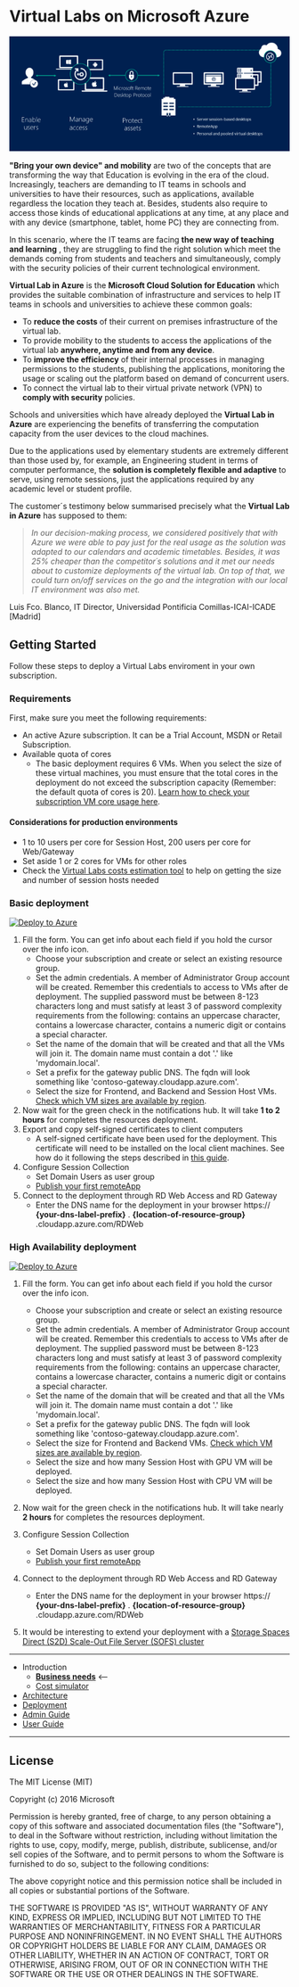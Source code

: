 # **Virtual Labs on Microsoft Azure**

![RDS](./Documentation/images/rds-overview.png)

**"Bring your own device" and mobility** are two of the concepts that are transforming the way that Education is evolving in the era of the cloud. Increasingly, teachers are demanding to IT teams in schools and universities to have their resources, such as applications, available regardless the location they teach at. Besides, students also require to access those kinds of educational applications at any time, at any place and with any device (smartphone, tablet, home PC) they are connecting from.

In this scenario, where the IT teams are facing **the new way of teaching and learning** , they are struggling to find the right solution which meet the demands coming from students and teachers and simultaneously, comply with the security policies of their current technological environment.

**Virtual Lab in Azure** is the **Microsoft Cloud Solution for Education** which provides the suitable combination of infrastructure and services to help IT teams in schools and universities to achieve these common goals:

- To **reduce the costs** of their current on premises infrastructure of the virtual lab.
- To provide mobility to the students to access the applications of the virtual lab **anywhere, anytime and from any device**.
- To **improve the efficiency** of their internal processes in managing permissions to the students, publishing the applications, monitoring the usage or scaling out the platform based on demand of concurrent users.
- To connect the virtual lab to their virtual private network (VPN) to **comply with security** policies.

Schools and universities which have already deployed the **Virtual Lab in Azure** are experiencing the benefits of transferring the computation capacity from the user devices to the cloud machines.

Due to the applications used by elementary students are extremely different than those used by, for example, an Engineering student in terms of computer performance, the **solution is completely flexible and adaptive** to serve, using remote sessions, just the applications required by any academic level or student profile.

The customer´s testimony below summarised precisely what the **Virtual Lab in Azure** has supposed to them:

> *In our decision-making process, we considered positively that with Azure we were able to pay just for the real usage as the solution was adapted to our calendars and academic timetables. Besides, it was 25% cheaper than the competitor´s solutions and it met our needs about to customize deployments of the virtual lab. On top of that, we could turn on/off services on the go and the integration with our local IT environment was also met.*

Luis Fco. Blanco, IT Director, Universidad Pontificia Comillas-ICAI-ICADE [Madrid]


## Getting Started

Follow these steps to deploy a Virtual Labs enviroment in your own subscription.

### Requirements

First, make sure you meet the following requirements:

* An active Azure subscription. It can be a Trial Account, MSDN or Retail Subscription.
* Available quota of cores
  * The basic deployment requires 6 VMs. When you select the size of these virtual machines, you must ensure that the total cores in the deployment do not exceed the subscription capacity (Remember: the default quota of cores is 20). [Learn how to check your subscription VM core usage here](https://blogs.msdn.microsoft.com/madan/2016/10/25/check-azure-resource-manager-arm-vm-core-storage-usage-using-powershell/).
  
#### Considerations for production environments

* 1 to 10 users per core for Session Host, 200 users per core for Web/Gateway
* Set aside 1 or 2 cores for VMs for other roles
* Check the [Virtual Labs costs estimation tool](Cost%20Simulator/Virtual-Lab-Cost-Simulator.md) to help on getting the size and number of session hosts needed

### Basic deployment
[![Deploy to Azure](http://azuredeploy.net/deploybutton.png)](https://portal.azure.com/#create/Microsoft.Template/uri/https%3A%2F%2Fraw.githubusercontent.com%2Fintelequia%2FVirtualLabs%2Fmaster%2FDeploy%2FArchitecture-basic%2Frds-base-azuredeploy.json)

1. Fill the form. You can get info about each field if you hold the cursor over the info icon.
   * Choose your subscription and create or select an existing resource group.
   * Set the admin credentials. A member of Administrator Group account will be created. Remember this credentials to access to VMs after de deployment. The supplied password must be between 8-123 characters long and must satisfy at least 3 of password complexity requirements from the following: contains an uppercase character, contains a lowercase character, contains a numeric digit or contains a special character.
   * Set the name of the domain that will be created and that all the VMs will join it. The domain name must contain a dot '.' like 'mydomain.local'.
   * Set a prefix for the gateway public DNS. The fqdn will look something like 'contoso-gateway.cloudapp.azure.com'.
   * Select the size for Frontend, and Backend and Session Host VMs. [Check which VM sizes are available by region](https://azure.microsoft.com/en-us/regions/services/).
2. Now wait for the green check in the notifications hub. It will take **1 to 2 hours** for completes the resources deployment.
3. Export and copy self-signed certificates to client computers
   * A self-signed certificate have been used for the deployment. This certificate will need to be installed on the local client machines. See how do it following the steps described in [this guide](Documentation/UserAccessWebCert.md). 
4. Configure Session Collection
   * Set Domain Users as user group
   * [Publish your first remoteApp ](./Documentation/RemoteDesktopRemoteApp.md)
5. Connect to the deployment through RD Web Access and RD Gateway
    * Enter the DNS name for the deployment in your browser https:// **{your-dns-label-prefix}** . **{location-of-resource-group}** .cloudapp.azure.com/RDWeb

### High Availability deployment
[![Deploy to Azure](http://azuredeploy.net/deploybutton.png)](https://portal.azure.com/#create/Microsoft.Template/uri/https%3A%2F%2Fraw.githubusercontent.com%2Fintelequia%2FVirtualLabs%2Fmaster%2FDeploy%2FArchitecture-HA%2Frds-base-azuredeploy.json)

1. Fill the form. You can get info about each field if you hold the cursor over the info icon.
   * Choose your subscription and create or select an existing resource group.
   * Set the admin credentials. A member of Administrator Group account will be created. Remember this credentials to access to VMs after de deployment. The supplied password must be between 8-123 characters long and must satisfy at least 3 of password complexity requirements from the following: contains an uppercase character, contains a lowercase character, contains a numeric digit or contains a special character.
   * Set the name of the domain that will be created and that all the VMs will join it. The domain name must contain a dot '.' like 'mydomain.local'.
   * Set a prefix for the gateway public DNS. The fqdn will look something like 'contoso-gateway.cloudapp.azure.com'.
   * Select the size for Frontend and Backend VMs. [Check which VM sizes are available by region](https://azure.microsoft.com/en-us/regions/services/).
   * Select the size and how many Session Host with GPU VM will be deployed.
   * Select the size and how many Session Host with CPU VM will be deployed.
2. Now wait for the green check in the notifications hub. It will take nearly **2 hours** for completes the resources deployment.
3. Configure Session Collection
   * Set Domain Users as user group
   * [Publish your first remoteApp ](./Documentation/RemoteDesktopRemoteApp.md)
4. Connect to the deployment through RD Web Access and RD Gateway
    * Enter the DNS name for the deployment in your browser https:// **{your-dns-label-prefix}** . **{location-of-resource-group}** .cloudapp.azure.com/RDWeb

5. It would be interesting to extend your deployment with a [Storage Spaces Direct (S2D) Scale-Out File Server (SOFS) cluster](./Documentation/S2DFileServer.md)
---
* Introduction
    * **[Business needs](./README.md)** <--
    * [Cost simulator](./Cost%20Simulator/Virtual-Lab-Cost-Simulator.md)
* [Architecture](./Documentation/ArchitectureDiagram.md)
* [Deployment](./Documentation/Deployment-basic.md)
* [Admin Guide](./Documentation/RemoteDesktopRemoteApp.md)
* [User Guide](./Documentation/UserAccess.md)
---

## License

The MIT License (MIT)

Copyright (c) 2016 Microsoft

Permission is hereby granted, free of charge, to any person obtaining a copy of this software and associated documentation files (the "Software"), to deal in the Software without restriction, including without limitation the rights to use, copy, modify, merge, publish, distribute, sublicense, and/or sell copies of the Software, and to permit persons to whom the Software is furnished to do so, subject to the following conditions:

The above copyright notice and this permission notice shall be included in all copies or substantial portions of the Software.

THE SOFTWARE IS PROVIDED "AS IS", WITHOUT WARRANTY OF ANY KIND, EXPRESS OR IMPLIED, INCLUDING BUT NOT LIMITED TO THE WARRANTIES OF MERCHANTABILITY, FITNESS FOR A PARTICULAR PURPOSE AND NONINFRINGEMENT. IN NO EVENT SHALL THE AUTHORS OR COPYRIGHT HOLDERS BE LIABLE FOR ANY CLAIM, DAMAGES OR OTHER LIABILITY, WHETHER IN AN ACTION OF CONTRACT, TORT OR OTHERWISE, ARISING FROM, OUT OF OR IN CONNECTION WITH THE SOFTWARE OR THE USE OR OTHER DEALINGS IN THE SOFTWARE.
